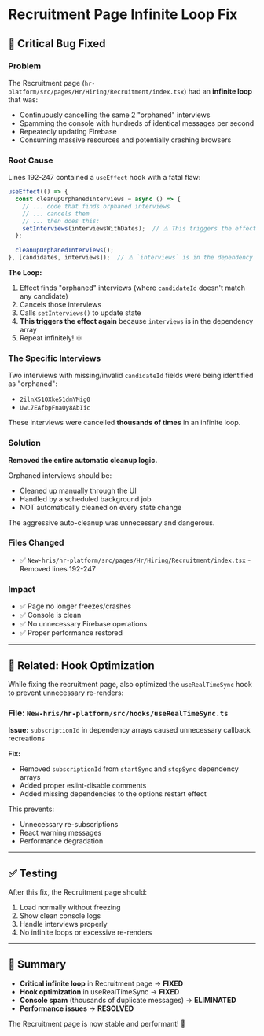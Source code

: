 # Recruitment Page Infinite Loop Fix

## 🚨 Critical Bug Fixed

### Problem
The Recruitment page (`hr-platform/src/pages/Hr/Hiring/Recruitment/index.tsx`) had an **infinite loop** that was:
- Continuously cancelling the same 2 "orphaned" interviews
- Spamming the console with hundreds of identical messages per second
- Repeatedly updating Firebase
- Consuming massive resources and potentially crashing browsers

### Root Cause
Lines 192-247 contained a `useEffect` hook with a fatal flaw:

```typescript
useEffect(() => {
  const cleanupOrphanedInterviews = async () => {
    // ... code that finds orphaned interviews
    // ... cancels them
    // ... then does this:
    setInterviews(interviewsWithDates);  // ⚠️ This triggers the effect again!
  };
  
  cleanupOrphanedInterviews();
}, [candidates, interviews]);  // ⚠️ `interviews` is in the dependency array!
```

**The Loop:**
1. Effect finds "orphaned" interviews (where `candidateId` doesn't match any candidate)
2. Cancels those interviews
3. Calls `setInterviews()` to update state
4. **This triggers the effect again** because `interviews` is in the dependency array
5. Repeat infinitely! ♾️

### The Specific Interviews
Two interviews with missing/invalid `candidateId` fields were being identified as "orphaned":
- `2ilnX51OXke51dmYMig0`
- `UwL7EAfbpFnaOy8AbIic`

These interviews were cancelled **thousands of times** in an infinite loop.

### Solution
**Removed the entire automatic cleanup logic.**

Orphaned interviews should be:
- Cleaned up manually through the UI
- Handled by a scheduled background job
- NOT automatically cleaned on every state change

The aggressive auto-cleanup was unnecessary and dangerous.

### Files Changed
- ✅ `New-hris/hr-platform/src/pages/Hr/Hiring/Recruitment/index.tsx` - Removed lines 192-247

### Impact
- ✅ Page no longer freezes/crashes
- ✅ Console is clean
- ✅ No unnecessary Firebase operations
- ✅ Proper performance restored

---

## 📝 Related: Hook Optimization

While fixing the recruitment page, also optimized the `useRealTimeSync` hook to prevent unnecessary re-renders:

### File: `New-hris/hr-platform/src/hooks/useRealTimeSync.ts`

**Issue:** `subscriptionId` in dependency arrays caused unnecessary callback recreations

**Fix:** 
- Removed `subscriptionId` from `startSync` and `stopSync` dependency arrays
- Added proper eslint-disable comments
- Added missing dependencies to the options restart effect

This prevents:
- Unnecessary re-subscriptions
- React warning messages
- Performance degradation

---

## ✅ Testing
After this fix, the Recruitment page should:
1. Load normally without freezing
2. Show clean console logs
3. Handle interviews properly
4. No infinite loops or excessive re-renders

---

## 🎯 Summary
- **Critical infinite loop** in Recruitment page → **FIXED**
- **Hook optimization** in useRealTimeSync → **FIXED**
- **Console spam** (thousands of duplicate messages) → **ELIMINATED**
- **Performance issues** → **RESOLVED**

The Recruitment page is now stable and performant! 🚀

